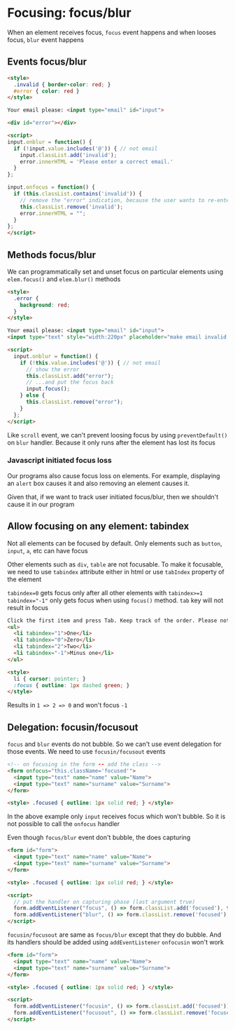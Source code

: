 # Focusing: focus/blur
When an element receives focus, `focus` event happens and when looses focus, `blur` event happens

## Events focus/blur
```html
<style>
  .invalid { border-color: red; }
  #error { color: red }
</style>

Your email please: <input type="email" id="input">

<div id="error"></div>

<script>
input.onblur = function() {
  if (!input.value.includes('@')) { // not email
    input.classList.add('invalid');
    error.innerHTML = 'Please enter a correct email.'
  }
};

input.onfocus = function() {
  if (this.classList.contains('invalid')) {
    // remove the "error" indication, because the user wants to re-enter something
    this.classList.remove('invalid');
    error.innerHTML = "";
  }
};
</script>
```

## Methods focus/blur
We can programmatically set and unset focus on particular elements using `elem.focus()` and `elem.blur()` methods
```html
<style>
  .error {
    background: red;
  }
</style>

Your email please: <input type="email" id="input">
<input type="text" style="width:220px" placeholder="make email invalid and try to focus here">

<script>
  input.onblur = function() {
    if (!this.value.includes('@')) { // not email
      // show the error
      this.classList.add("error");
      // ...and put the focus back
      input.focus();
    } else {
      this.classList.remove("error");
    }
  };
</script>
```
Like `scroll` event, we can't prevent loosing focus by using `preventDefault()` on `blur` handler. Because it only runs after the element has lost its focus

### Javascript initiated focus loss
Our programs also cause focus loss on elements. For example, displaying an `alert` box causes it and also removing an element causes it.

Given that, if we want to track user initiated focus/blur, then we shouldn't cause it in our program

## Allow focusing on any element: tabindex
Not all elements can be focused by default. Only elements such as `button`, `input`, `a`, etc can have focus

Other elements such as `div`, `table` are not focusable. To make it focusable, we need to use `tabindex` attribute either in html or use `tabIndex` property of the element

`tabindex=0` gets focus only after all other elements with `tabindex>=1`
`tabindex="-1"` only gets focus when using `focus()` method. `tab` key will not result in focus

```html
Click the first item and press Tab. Keep track of the order. Please note that many subsequent Tabs can move the focus out of the iframe with the example.
<ul>
  <li tabindex="1">One</li>
  <li tabindex="0">Zero</li>
  <li tabindex="2">Two</li>
  <li tabindex="-1">Minus one</li>
</ul>

<style>
  li { cursor: pointer; }
  :focus { outline: 1px dashed green; }
</style>
```
Results in `1 => 2 => 0` and won't focus `-1`

## Delegation: focusin/focusout
`focus` and `blur` events do not bubble. So we can't use event delegation for those events. We need to use `focusin/focusout` events

```html
<!-- on focusing in the form -- add the class -->
<form onfocus="this.className='focused'">
  <input type="text" name="name" value="Name">
  <input type="text" name="surname" value="Surname">
</form>

<style> .focused { outline: 1px solid red; } </style>
```
In the above example only `input` receives focus which won't bubble. So it is not possible to call the `onfocus` handler

Even though `focus/blur` event don't bubble, the does capturing
```html
<form id="form">
  <input type="text" name="name" value="Name">
  <input type="text" name="surname" value="Surname">
</form>

<style> .focused { outline: 1px solid red; } </style>

<script>
  // put the handler on capturing phase (last argument true)
  form.addEventListener("focus", () => form.classList.add('focused'), true);
  form.addEventListener("blur", () => form.classList.remove('focused'), true);
</script>
```

`focusin/focusout` are same as `focus/blur` except that they do bubble. And its handlers should be added using `addEventListener` `onfocusin` won't work
```html
<form id="form">
  <input type="text" name="name" value="Name">
  <input type="text" name="surname" value="Surname">
</form>

<style> .focused { outline: 1px solid red; } </style>

<script>
  form.addEventListener("focusin", () => form.classList.add('focused'));
  form.addEventListener("focusout", () => form.classList.remove('focused'));
</script>
```